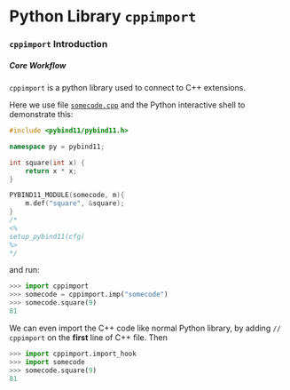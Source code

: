 # Python Library `cppimport`

### `cppimport` Introduction

##### Core Workflow

`cppimport` is a python library used to connect to C++ extensions.

Here we use file [`somecode.cpp`](__src_plib_cppimport_demo/somecode.cpp) and the Python interactive shell to demonstrate this:

```cpp
#include <pybind11/pybind11.h>

namespace py = pybind11;

int square(int x) {
	return x * x;
}

PYBIND11_MODULE(somecode, m){
	m.def("square", &square);
}
/*
<%
setup_pybind11(cfg)
%>
*/
```

and run:

```python
>>> import cppimport
>>> somecode = cppimport.imp("somecode")
>>> somecode.square(9)
81
```

We can even import the C++ code like normal Python library, by adding `// cppimport` on the **first** line of C++ file. Then

```python
>>> import cppimport.import_hook
>>> import somecode
>>> somecode.square(9)
81
```
